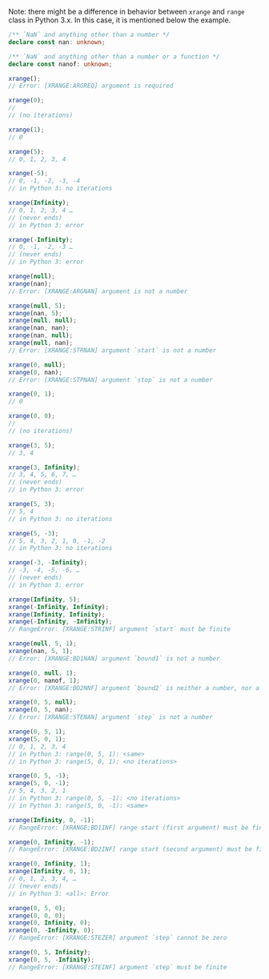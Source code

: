 Note: there might be a difference in behavior between `xrange` and `range` class in Python 3.x. In this case, it is mentioned below the example.

```ts
/** `NaN` and anything other than a number */
declare const nan: unknown;

/** `NaN` and anything other than a number or a function */
declare const nanof: unknown;
```

```ts
xrange();
// Error: [XRANGE:ARGREQ] argument is required
```

```ts
xrange(0);
//
// (no iterations)
```

```ts
xrange(1);
// 0
```

```ts
xrange(5);
// 0, 1, 2, 3, 4
```

```ts
xrange(-5);
// 0, -1, -2, -3, -4
// in Python 3: no iterations
```

```ts
xrange(Infinity);
// 0, 1, 2, 3, 4 …
// (never ends)
// in Python 3: error
```

```ts
xrange(-Infinity);
// 0, -1, -2, -3 …
// (never ends)
// in Python 3: error
```

```ts
xrange(null);
xrange(nan);
// Error: [XRANGE:ARGNAN] argument is not a number
```

```ts
xrange(null, 5);
xrange(nan, 5);
xrange(null, null);
xrange(nan, nan);
xrange(nan, null);
xrange(null, nan);
// Error: [XRANGE:STRNAN] argument `start` is not a number
```

```ts
xrange(0, null);
xrange(0, nan);
// Error: [XRANGE:STPNAN] argument `stop` is not a number
```

```ts
xrange(0, 1);
// 0
```

```ts
xrange(0, 0);
//
// (no iterations)
```

```ts
xrange(3, 5);
// 3, 4
```

```ts
xrange(3, Infinity);
// 3, 4, 5, 6, 7, …
// (never ends)
// in Python 3: error
```

```ts
xrange(5, 3);
// 5, 4
// in Python 3: no iterations
```

```ts
xrange(5, -3);
// 5, 4, 3, 2, 1, 0, -1, -2
// in Python 3: no iterations
```

```ts
xrange(-3, -Infinity);
// -3, -4, -5, -6, …
// (never ends)
// in Python 3: error
```

```ts
xrange(Infinity, 5);
xrange(-Infinity, Infinity);
xrange(Infinity, Infinity);
xrange(-Infinity, -Infinity);
// RangeError: [XRANGE:STRINF] argument `start` must be finite
```

```ts
xrange(null, 5, 1);
xrange(nan, 5, 1);
// Error: [XRANGE:BD1NAN] argument `bound1` is not a number
```

```ts
xrange(0, null, 1);
xrange(0, nanof, 1);
// Error: [XRANGE:BD2NNF] argument `bound2` is neither a number, nor a function
```

```ts
xrange(0, 5, null);
xrange(0, 5, nan);
// Error: [XRANGE:STENAN] argument `step` is not a number
```

```ts
xrange(0, 5, 1);
xrange(5, 0, 1);
// 0, 1, 2, 3, 4
// in Python 3: range(0, 5, 1): <same>
// in Python 3: range(5, 0, 1): <no iterations>
```

```ts
xrange(0, 5, -1);
xrange(5, 0, -1);
// 5, 4, 3, 2, 1
// in Python 3: range(0, 5, -1): <no iterations>
// in Python 3: range(5, 0, -1): <same>
```

```ts
xrange(Infinity, 0, -1);
// RangeError: [XRANGE:BD1INF] range start (first argument) must be finite
```

```ts
xrange(0, Infinity, -1);
// RangeError: [XRANGE:BD2INF] range start (second argument) must be finite
```

```ts
xrange(0, Infinity, 1);
xrange(Infinity, 0, 1);
// 0, 1, 2, 3, 4, …
// (never ends)
// in Python 3: <all>: Error
```

```ts
xrange(0, 5, 0);
xrange(0, 0, 0);
xrange(0, Infinity, 0);
xrange(0, -Infinity, 0);
// RangeError: [XRANGE:STEZER] argument `step` cannot be zero
```

```ts
xrange(0, 5, Infinity);
xrange(0, 5, -Infinity);
// RangeError: [XRANGE:STEINF] argument `step` must be finite
```

